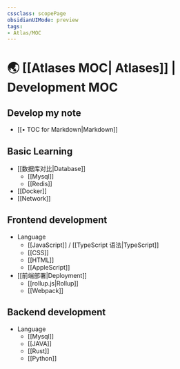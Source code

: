 ```yaml
---
cssclass: scopePage
obsidianUIMode: preview
tags:
- Atlas/MOC
---
```

# 🌏 [[Atlases MOC| Atlases]] | Development MOC


## Develop my note

- [[• TOC for Markdown|Markdown]]

## Basic Learning

- [[数据库对比|Database]]
	- [[Mysql]]
	- [[Redis]]
- [[Docker]]
- [[Network]]

## Frontend development

- Language
	- [[JavaScript]] / [[TypeScript 语法|TypeScript]]
	- [[CSS]]
	- [[HTML]]
	- [[AppleScript]]
- [[前端部署|Deployment]]
	- [[rollup.js|Rollup]]
	- [[Webpack]]

## Backend development

- Language
	- [[Mysql]]
	- [[JAVA]]
	- [[Rust]]
	- [[Python]]
